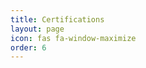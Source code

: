 ```yaml
---
title: Certifications
layout: page 
icon: fas fa-window-maximize
order: 6
---
```

<object data="../assets/Kranthi_resume.pdf" type='application/pdf' width="100%" height="1000px"></object>
